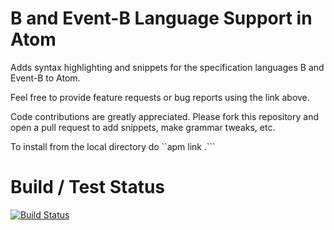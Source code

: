 # B and Event-B Language Support in Atom

Adds syntax highlighting and snippets for the specification languages B and Event-B to Atom.

Feel free to provide feature requests or bug reports using the link above.

Code contributions are greatly appreciated. Please fork this repository and open a
pull request to add snippets, make grammar tweaks, etc.

To install from the local directory do
``apm link .```

# Build / Test Status
[![Build Status](https://travis-ci.org/wysiib/language-b-eventb.svg)](https://travis-ci.org/wysiib/language-b-eventb)
